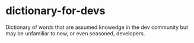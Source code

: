 # dictionary-for-devs
Dictionary of words that are assumed knowedge in the dev community but may be unfamiliar to new, or even seasoned, developers.
